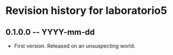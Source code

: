 # Revision history for laboratorio5

## 0.1.0.0 -- YYYY-mm-dd

* First version. Released on an unsuspecting world.
